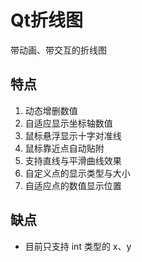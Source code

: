 Qt折线图
===

带动画、带交互的折线图

## 特点

1. 动态增删数值
2. 自适应显示坐标轴数值
3. 鼠标悬浮显示十字对准线
4. 鼠标靠近点自动贴附
5. 支持直线与平滑曲线效果
6. 自定义点的显示类型与大小
7. 自适应点的数值显示位置



## 缺点

- 目前只支持 int 类型的 x、y
